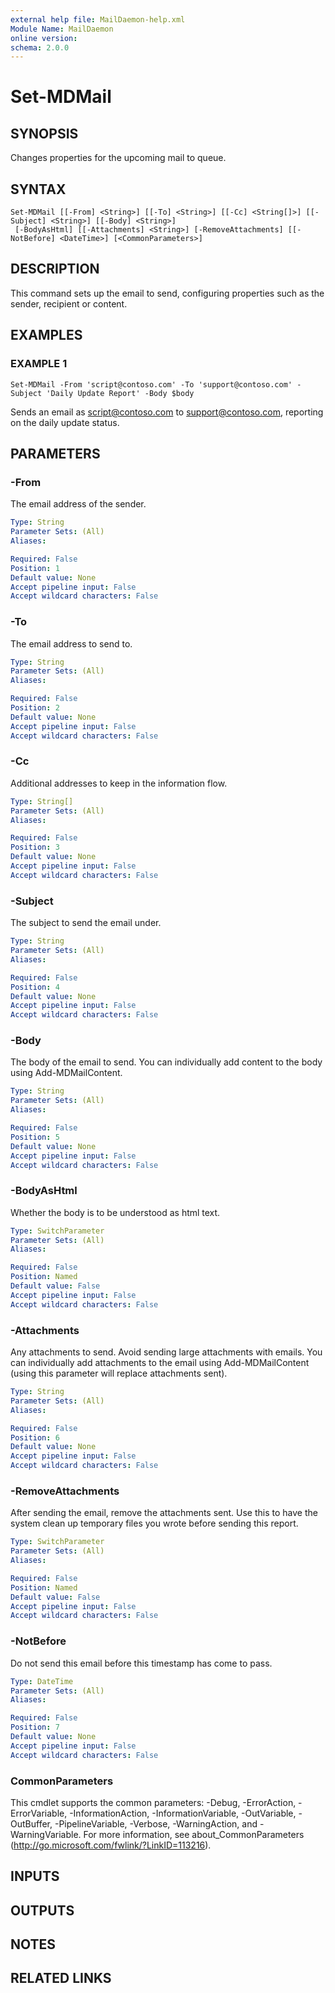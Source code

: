 ```yaml
---
external help file: MailDaemon-help.xml
Module Name: MailDaemon
online version:
schema: 2.0.0
---
```


# Set-MDMail

## SYNOPSIS
Changes properties for the upcoming mail to queue.

## SYNTAX

```
Set-MDMail [[-From] <String>] [[-To] <String>] [[-Cc] <String[]>] [[-Subject] <String>] [[-Body] <String>]
 [-BodyAsHtml] [[-Attachments] <String>] [-RemoveAttachments] [[-NotBefore] <DateTime>] [<CommonParameters>]
```

## DESCRIPTION
This command sets up the email to send, configuring properties such as the sender, recipient or content.

## EXAMPLES

### EXAMPLE 1
```
Set-MDMail -From 'script@contoso.com' -To 'support@contoso.com' -Subject 'Daily Update Report' -Body $body
```

Sends an email as script@contoso.com to support@contoso.com, reporting on the daily update status.

## PARAMETERS

### -From
The email address of the sender.

```yaml
Type: String
Parameter Sets: (All)
Aliases:

Required: False
Position: 1
Default value: None
Accept pipeline input: False
Accept wildcard characters: False
```

### -To
The email address to send to.

```yaml
Type: String
Parameter Sets: (All)
Aliases:

Required: False
Position: 2
Default value: None
Accept pipeline input: False
Accept wildcard characters: False
```

### -Cc
Additional addresses to keep in the information flow.

```yaml
Type: String[]
Parameter Sets: (All)
Aliases:

Required: False
Position: 3
Default value: None
Accept pipeline input: False
Accept wildcard characters: False
```

### -Subject
The subject to send the email under.

```yaml
Type: String
Parameter Sets: (All)
Aliases:

Required: False
Position: 4
Default value: None
Accept pipeline input: False
Accept wildcard characters: False
```

### -Body
The body of the email to send.
You can individually add content to the body using Add-MDMailContent.

```yaml
Type: String
Parameter Sets: (All)
Aliases:

Required: False
Position: 5
Default value: None
Accept pipeline input: False
Accept wildcard characters: False
```

### -BodyAsHtml
Whether the body is to be understood as html text.

```yaml
Type: SwitchParameter
Parameter Sets: (All)
Aliases:

Required: False
Position: Named
Default value: False
Accept pipeline input: False
Accept wildcard characters: False
```

### -Attachments
Any attachments to send.
Avoid sending large attachments with emails.
You can individually add attachments to the email using Add-MDMailContent (using this parameter will replace attachments sent).

```yaml
Type: String
Parameter Sets: (All)
Aliases:

Required: False
Position: 6
Default value: None
Accept pipeline input: False
Accept wildcard characters: False
```

### -RemoveAttachments
After sending the email, remove the attachments sent.
Use this to have the system clean up temporary files you wrote before sending this report.

```yaml
Type: SwitchParameter
Parameter Sets: (All)
Aliases:

Required: False
Position: Named
Default value: False
Accept pipeline input: False
Accept wildcard characters: False
```

### -NotBefore
Do not send this email before this timestamp has come to pass.

```yaml
Type: DateTime
Parameter Sets: (All)
Aliases:

Required: False
Position: 7
Default value: None
Accept pipeline input: False
Accept wildcard characters: False
```

### CommonParameters
This cmdlet supports the common parameters: -Debug, -ErrorAction, -ErrorVariable, -InformationAction, -InformationVariable, -OutVariable, -OutBuffer, -PipelineVariable, -Verbose, -WarningAction, and -WarningVariable. For more information, see about_CommonParameters (http://go.microsoft.com/fwlink/?LinkID=113216).

## INPUTS

## OUTPUTS

## NOTES

## RELATED LINKS
